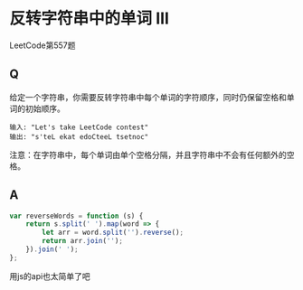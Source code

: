 # 反转字符串中的单词 III
LeetCode第557题

## Q
给定一个字符串，你需要反转字符串中每个单词的字符顺序，同时仍保留空格和单词的初始顺序。

```
输入: "Let's take LeetCode contest"
输出: "s'teL ekat edoCteeL tsetnoc" 
```
注意：在字符串中，每个单词由单个空格分隔，并且字符串中不会有任何额外的空格。

## A
``` javascript
var reverseWords = function (s) {
    return s.split(' ').map(word => {
        let arr = word.split('').reverse();
        return arr.join('');
    }).join(' ');
};
```
用js的api也太简单了吧